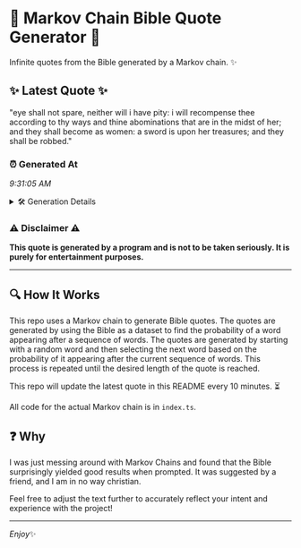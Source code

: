 # 📖 Markov Chain Bible Quote Generator 📖

Infinite quotes from the Bible generated by a Markov chain. ✨

## ✨ Latest Quote ✨
"eye shall not spare, neither will i have pity: i will recompense thee according to thy ways and thine abominations that are in the midst of her; and they shall become as women: a sword is upon her treasures; and they shall be robbed."

### ⏰ Generated At
*9:31:05 AM*

<details>
    <summary>🛠️ Generation Details</summary>
    <p>
        <strong>🌱 Seed:</strong> eye<br>
        <strong>🔄 Iterations:</strong> 43<br>
        <strong>📜 Context History:</strong><br>[ eye ]: shall<br>[ eye, shall ]: not<br>[ eye, shall, not ]: spare,<br>[ eye, shall, not, spare, ]: neither<br>[ eye, shall, not, spare,, neither ]: will<br>[ eye, shall, not, spare,, neither, will ]: i<br>[ shall, not, spare,, neither, will, i ]: have<br>[ not, spare,, neither, will, i, have ]: pity:<br>[ spare,, neither, will, i, have, pity: ]: i<br>[ neither, will, i, have, pity:, i ]: will<br>[ will, i, have, pity:, i, will ]: recompense<br>[ i, have, pity:, i, will, recompense ]: thee<br>[ have, pity:, i, will, recompense, thee ]: according<br>[ pity:, i, will, recompense, thee, according ]: to<br>[ i, will, recompense, thee, according, to ]: thy<br>[ will, recompense, thee, according, to, thy ]: ways<br>[ recompense, thee, according, to, thy, ways ]: and<br>[ thee, according, to, thy, ways, and ]: thine<br>[ according, to, thy, ways, and, thine ]: abominations<br>[ to, thy, ways, and, thine, abominations ]: that<br>[ thy, ways, and, thine, abominations, that ]: are<br>[ ways, and, thine, abominations, that, are ]: in<br>[ and, thine, abominations, that, are, in ]: the<br>[ thine, abominations, that, are, in, the ]: midst<br>[ abominations, that, are, in, the, midst ]: of<br>[ that, are, in, the, midst, of ]: her;<br>[ are, in, the, midst, of, her; ]: and<br>[ in, the, midst, of, her;, and ]: they<br>[ the, midst, of, her;, and, they ]: shall<br>[ midst, of, her;, and, they, shall ]: become<br>[ of, her;, and, they, shall, become ]: as<br>[ her;, and, they, shall, become, as ]: women:<br>[ and, they, shall, become, as, women: ]: a<br>[ they, shall, become, as, women:, a ]: sword<br>[ shall, become, as, women:, a, sword ]: is<br>[ become, as, women:, a, sword, is ]: upon<br>[ as, women:, a, sword, is, upon ]: her<br>[ women:, a, sword, is, upon, her ]: treasures;<br>[ a, sword, is, upon, her, treasures; ]: and<br>[ sword, is, upon, her, treasures;, and ]: they<br>[ is, upon, her, treasures;, and, they ]: shall<br>[ upon, her, treasures;, and, they, shall ]: be<br>[ her, treasures;, and, they, shall, be ]: robbed.<br>
    </p>
</details>

### ⚠️ Disclaimer ⚠️
**This quote is generated by a program and is not to be taken seriously. It is purely for entertainment purposes.**

---

## 🔍 How It Works

This repo uses a Markov chain to generate Bible quotes. The quotes are generated by using the Bible as a dataset to find the probability of a word appearing after a sequence of words. The quotes are generated by starting with a random word and then selecting the next word based on the probability of it appearing after the current sequence of words. This process is repeated until the desired length of the quote is reached.

This repo will update the latest quote in this README every 10 minutes. ⏳

All code for the actual Markov chain is in `index.ts`.

## ❓ Why

I was just messing around with Markov Chains and found that the Bible surprisingly yielded good results when prompted. 
It was suggested by a friend, and I am in no way christian.

Feel free to adjust the text further to accurately reflect your intent and experience with the project!

---

*Enjoy*✨
